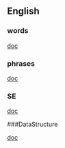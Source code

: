 
## English

### words

[doc](https://jindada1.github.io/review/Words)

### phrases

[doc](https://jindada1.github.io/review/posts/Phrases)

### SE

[doc](https://jindada1.github.io/review/posts/software-En)

###DataStructure

[doc](https://jindada1.github.io/review/posts/DataStructure)

